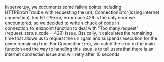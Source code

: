 In server.py, we documents some failure points including HTTPError(Trouble with requesting the url), ConnectionError(losing internet connection). 
For HTTPError, error code 429 is the only error we encountered, so we decided to write a chuck of code in connection_to_endpoint function to deal with "Too many request"(request_status_code = 429) issue. Basically, it calculates the remaining time that allows us to request the url again and suspends execution for the given remaining time.
For ConnectionError, we catch the error in the main function and the way to handling this issue is to tell users that there is an internet connection issue and will retry after 10 seconds.
